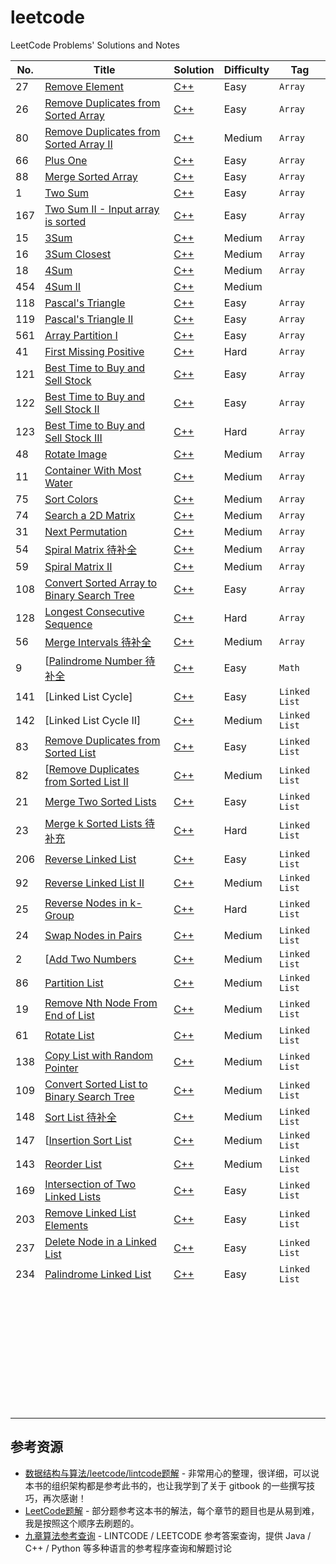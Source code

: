 # leetcode

LeetCode Problems' Solutions and Notes

|No.|Title|Solution|Difficulty|Tag|
|---|-----|--------|----------|---|
|27|[Remove Element](https://leetcode.com/problems/remove-element)|[C++](Array/Remove_Element.md)|Easy|`Array`|
|26|[Remove Duplicates from Sorted Array](https://leetcode.com/problems/remove-duplicates-from-sorted-array/)|[C++](Array/Remove_Duplicates_from_Sorted_Array.md)|Easy|`Array`|
|80|[Remove Duplicates from Sorted Array II](https://leetcode.com/problems/remove-duplicates-from-sorted-array-ii/description/)|[C++](Array/Remove_Duplicates_from_Sorted_Array_II.md)|Medium|`Array`|
|66|[Plus One](https://leetcode.com/problems/plus-one/description/)|[C++](Array/Plus_One.md)|Easy|`Array`|
|88|[Merge Sorted Array](https://leetcode.com/problems/merge-sorted-array/description/)|[C++](Array/Merge_Sorted_Array.md)|Easy|`Array`|
|1|[Two Sum](https://leetcode.com/problems/two-sum/)|[C++](Array/Two_Sum.md)|Easy|`Array`|
|167|[Two Sum II - Input array is sorted](https://leetcode.com/problems/two-sum-ii-input-array-is-sorted/description/)|[C++](Array/Two_Sum_II_-_Input_array_is_sorted)|Easy|`Array`|
|15|[3Sum](https://leetcode.com/problems/3sum/)|[C++](Array/3Sum.md)|Medium|`Array`|
|16|[3Sum Closest](https://leetcode.com/problems/3sum-closest/)|[C++](Array/3Sum_Closest.md)|Medium|`Array`|
|18|[4Sum](https://leetcode.com/problems/4sum/)|[C++](Array/4Sum.md)|Medium|`Array`|
|454|[4Sum II](https://leetcode.com/problems/4sum-ii/description/)|[C++](Array/4Sum_II.md)|Medium|` `|
|118|[Pascal's Triangle](https://leetcode.com/problems/pascals-triangle)|[C++](Array/Pascal's_Triangle.md)|Easy|`Array`|
|119|[Pascal's Triangle II](https://leetcode.com/problems/pascals-triangle-ii)|[C++](Array/Pascal's_Triangle_II.md)|Easy|`Array`|
|561|[Array Partition I](https://leetcode.com/problems/array-partition-i)|[C++](Array/Array_Partition_I.md)|Easy|`Array`|
|41|[First Missing Positive](https://leetcode.com/problems/first-missing-positive)|[C++](Array/First_Missing_Positive.md)|Hard|`Array`|
|121|[Best Time to Buy and Sell Stock](https://leetcode.com/problems/best-time-to-buy-and-sell-stock)|[C++](Array/Best_Time_to_Buy_and_Sell_Stock.md)|Easy|`Array`|
|122|[Best Time to Buy and Sell Stock II](https://leetcode.com/problems/best-time-to-buy-and-sell-stock-ii)|[C++](Array/Best_Time_to_Buy_and_Sell_Stock_II.md)|Easy|`Array`|
|123|[Best Time to Buy and Sell Stock III](https://leetcode.com/problems/best-time-to-buy-and-sell-stock-iii)|[C++](Array/Best_Time_to_Buy_and_Sell_Stock_III.md)|Hard|`Array`|
|48|[Rotate Image](https://leetcode.com/problems/rotate-image)|[C++](Array/Rotate_Image.md)|Medium|`Array`|
|11|[Container With Most Water](https://leetcode.com/problems/container-with-most-water/description/)|[C++](Array/Container_With_Most_Water.md)|Medium|`Array`|
|75|[Sort Colors](https://leetcode.com/problems/sort-colors/solution/)|[C++](Array/Sort_Colors.md)|Medium|`Array`|
|74|[Search a 2D Matrix](https://leetcode.com/problems/search-a-2d-matrix/description/)|[C++](Array/Search_a_2D_Matrix.md)|Medium|`Array`|
|31|[Next Permutation](https://leetcode.com/problems/next-permutation/description/)|[C++](Array/Next_Permutation.md)|Medium|`Array`|
|54|[Spiral Matrix 待补全](https://leetcode.com/problems/spiral-matrix/description/)|[C++](Array/Spiral_Matrix.md)|Medium|`Array`|
|59|[Spiral Matrix II](https://leetcode.com/problems/spiral-matrix-ii/description/)|[C++](Array/Spiral_Matrix_II.md)|Medium|`Array`|
|108|[Convert Sorted Array to Binary Search Tree](https://leetcode.com/problems/convert-sorted-array-to-binary-search-tree/description/)|[C++](Array/Convert_Sorted_Array_to_Binary_Search_Tree.md)|Easy|`Array`|
|128|[Longest Consecutive Sequence](https://leetcode.com/problems/longest-consecutive-sequence/description/)|[C++](Array/Longest_Consecutive_Sequence.md)|Hard|`Array`|
|56|[Merge Intervals 待补全](https://leetcode.com/problems/merge-intervals/description/)|[C++](Array/Merge_Intervals.md)|Medium|`Array`|
|9|[[Palindrome Number 待补全](https://leetcode.com/problems/palindrome-number/solution/)|[C++](Math/Palindrome_Number.md)|Easy|`Math`|
|141|[Linked List Cycle]|[C++](Linked_List/Linked_List_Cycle.md)|Easy|`Linked List`|
|142|[Linked List Cycle II]|[C++](Linked_List/Linked_List_Cycle_II.md)|Medium|`Linked List`|
|83|[Remove Duplicates from Sorted List](https://leetcode.com/problems/remove-duplicates-from-sorted-list/description/)|[C++](Linked_List/Remove_Duplicates_from_Sorted_List.md)|Easy|`Linked List`|
|82|[[Remove Duplicates from Sorted List II](https://leetcode.com/problems/remove-duplicates-from-sorted-list-ii/description/)|[C++](Linked_List/Remove_Duplicates_from_Sorted_List_II.md)|Medium|`Linked List`|
|21|[Merge Two Sorted Lists](https://leetcode.com/problems/merge-two-sorted-lists)|[C++](Linked_List/Merge_Two_Sorted_Lists.md)|Easy|`Linked List`|
|23|[Merge k Sorted Lists 待补充](https://leetcode.com/problems/merge-k-sorted-lists)|[C++](/home/phexus/workspace/gitbook/leetcode/Linked_List/Merge_k_Sorted_Lists.md)|Hard|`Linked List`|
|206|[Reverse Linked List](https://leetcode.com/problems/reverse-linked-list/description/)|[C++](Linked_List/Reverse_Linked_List.md)|Easy|`Linked List`|
|92|[Reverse Linked List II](https://leetcode.com/problems/reverse-linked-list-ii/description/)|[C++](Linked_List/Reverse_Linked_List_II.md)|Medium|`Linked List`|
|25|[Reverse Nodes in k-Group](https://leetcode.com/problems/reverse-nodes-in-k-group/)|[C++](Linked_List/Reverse_Nodes_in_k-Group.md)|Hard|`Linked List`|
|24|[Swap Nodes in Pairs](https://leetcode.com/problems/swap-nodes-in-pairs/description/)|[C++](Linked_List/Swap_Nodes_in_Pairs.md)|Medium|`Linked List`|
|2|[[Add Two Numbers](https://leetcode.com/problems/add-two-numbers/description/)|[C++](Linked_List/Add_Two_Numbers.md)|Medium|`Linked List`|
|86|[Partition List](https://leetcode.com/problems/partition-list/description/)|[C++](Linked_List/Partition_List.md)|Medium|`Linked List`|
|19|[Remove Nth Node From End of List](https://leetcode.com/problems/remove-nth-node-from-end-of-list/description/)|[C++](Linked_List/Remove_Nth_Node_From_End_of_List.md)|Medium|`Linked List`|
|61|[Rotate List](https://leetcode.com/problems/rotate-list/description/)|[C++](Linked_List/Rotate_List.md)|Medium|`Linked List`|
|138|[Copy List with Random Pointer](https://leetcode.com/problems/copy-list-with-random-pointer/description/)|[C++](Linked_List/Copy_List_with_Random_Pointer.md)|Medium|`Linked List`|
|109|[Convert Sorted List to Binary Search Tree](https://leetcode.com/problems/convert-sorted-list-to-binary-search-tree/description/)|[C++](Linked_List/Convert_Sorted_List_to_Binary_Search_Tree.md)|Medium|`Linked List`|
|148|[Sort List 待补全](https://leetcode.com/problems/sort-list)|[C++](Linked_List/Sort_List.md)|Medium|`Linked List`|
|147|[[Insertion Sort List](https://leetcode.com/problems/insertion-sort-list/description/)|[C++](Linked_List/Insertion_Sort_List.md)|Medium|`Linked List`|
|143|[Reorder List](https://leetcode.com/problems/reorder-list/description/)|[C++](Linked_List/Reorder_List.md)|Medium|`Linked List`|
|169|[Intersection of Two Linked Lists](https://leetcode.com/problems/intersection-of-two-linked-lists/description/)|[C++](Linked_List/Intersection_of_Two_Linked_Lists.md)|Easy|`Linked List`|
|203|[Remove Linked List Elements](https://leetcode.com/problems/remove-linked-list-elements/description/)|[C++](Linked_List/Remove_Linked_List_Elements.md)|Easy|`Linked List`|
|237|[Delete Node in a Linked List](https://leetcode.com/problems/delete-node-in-a-linked-list/description/)|[C++](Linked_List/Delete_Node_in_a_Linked_List.md)|Easy|`Linked List`|
|234|[Palindrome Linked List](https://leetcode.com/problems/palindrome-linked-list/description/)|[C++](Linked_List/Palindrome_Linked_List.md)|Easy|`Linked List`|
||||||
||||||
||||||
||||||
||||||
||||||
||||||
||||||
||||||
||||||
||||||
||||||
||||||
||||||
||||||
||||||
||||||
||||||
||||||
||||||
||||||
||||||
||||||
||||||
||||||
||||||
||||||
||||||
||||||
||||||
||||||
||||||
||||||
||||||
||||||


## 参考资源

- [数据结构与算法/leetcode/lintcode题解](https://www.gitbook.com/book/yuanbin/algorithm/details) - 非常用心的整理，很详细，可以说本书的组织架构都是参考此书的，也让我学到了关于 gitbook 的一些撰写技巧，再次感谢！
- [LeetCode题解](https://www.gitbook.com/book/siddontang/leetcode-solution/details) - 部分题参考这本书的解法，每个章节的题目也是从易到难，我是按照这个顺序去刷题的。
- [九章算法参考查询](http://www.jiuzhang.com/solutions/) - LINTCODE / LEETCODE 参考答案查询，提供 Java / C++ / Python 等多种语言的参考程序查询和解题讨论
